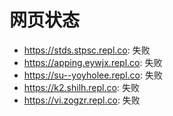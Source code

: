 # 网页状态
- https://stds.stpsc.repl.co: 失败
- https://apping.eywjx.repl.co: 失败
- https://su--yoyholee.repl.co: 失败
- https://k2.shilh.repl.co: 失败
- https://vi.zogzr.repl.co: 失败

